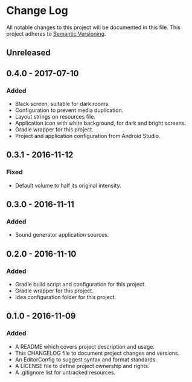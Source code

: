 # Change Log

All notable changes to this project will be documented in this file. This
project adheres to [Semantic Versioning](http://semver.org).

## Unreleased

## 0.4.0 - 2017-07-10

### Added

  - Black screen, suitable for dark rooms.
  - Configuration to prevent media duplication.
  - Layout strings on resources file.
  - Application icon with white background, for dark and bright screens.
  - Gradle wrapper for this project.
  - Project and application configuration from Android Studio.

## 0.3.1 - 2016-11-12

### Fixed

  - Default volume to half its original intensity.

## 0.3.0 - 2016-11-11

### Added

  - Sound generator application sources.

## 0.2.0 - 2016-11-10

### Added

  - Gradle build script and configuration for this project.
  - Gradle wrapper for this project.
  - Idea configuration folder for this project.

## 0.1.0 - 2016-11-09

### Added

  - A README which covers project description and usage.
  - This CHANGELOG file to document project changes and versions.
  - An EditorConfig to suggest syntax and format standards.
  - A LICENSE file to define project ownership and rights.
  - A .gitignore list for untracked resources.
